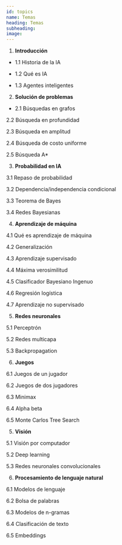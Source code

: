 ```yaml
---
id: topics
name: Temas
heading: Temas
subheading: 
image: 
---
```


1. **Introducción**

* 1.1 Historia de la IA

* 1.2 Qué es IA

* 1.3 Agentes inteligentes

2. **Solución de problemas**

* 2.1 Búsquedas en grafos

2.2 Búsqueda en profundidad 

2.3 Búsqueda en amplitud

2.4 Búsqueda de costo uniforme

2.5 Búsqueda A*


3. **Probabilidad en IA**

3.1 Repaso de probabilidad

3.2 Dependencia/independencia condicional

3.3 Teorema de Bayes

3.4 Redes Bayesianas

4. **Aprendizaje de máquina**

4.1 Qué es aprendizaje de máquina

4.2 Generalización

4.3 Aprendizaje supervisado

4.4 Máxima verosimilitud

4.5 Clasificador Bayesiano Ingenuo

4.6 Regresión logística

4.7 Aprendizaje no supervisado

5. **Redes neuronales**

5.1 Perceptrón

5.2 Redes multicapa

5.3 Backpropagation

6. **Juegos**

6.1 Juegos de un jugador

6.2 Juegos de dos jugadores

6.3 Minimax

6.4 Alpha beta

6.5 Monte Carlos Tree Search

5. **Visión**

5.1 Visión por computador

5.2 Deep learning

5.3 Redes neuronales convolucionales

6. **Procesamiento de lenguaje natural**

6.1 Modelos de lenguaje

6.2 Bolsa de palabras

6.3 Modelos de n-gramas

6.4 Clasificación de texto

6.5 Embeddings
